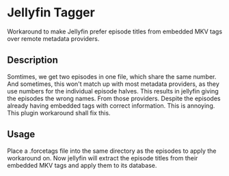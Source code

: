 # Jellyfin Tagger
Workaround to make Jellyfin prefer episode titles from embedded MKV tags over remote metadata providers.

## Description 
Somtimes, we get two episodes in one file, which share the same number.
And sometimes, this won't match up with most metadata providers, as they use numbers for the individual episode halves.
This results in jellyfin giving the episodes the wrong names. From those providers. 
Despite the episodes already having embedded tags with correct information.
This is annoying.
This plugin workaround shall fix this.

## Usage
Place a .forcetags file into the same directory as the episodes to apply the workaround on.
Now jellyfin will extract the episode titles from their embedded MKV tags and apply them to its database.
